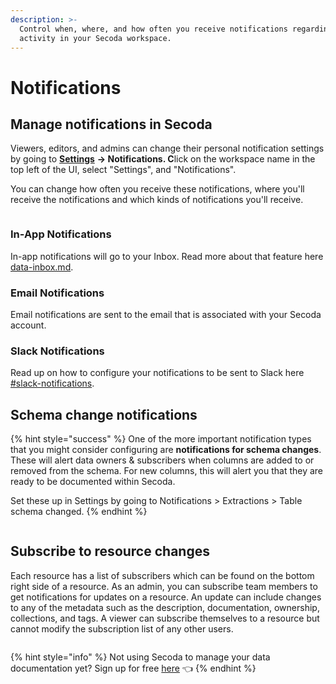 ```yaml
---
description: >-
  Control when, where, and how often you receive notifications regarding the
  activity in your Secoda workspace.
---
```


# Notifications

## **Manage notifications in Secoda** <a href="#h_3a4bfd6458" id="h_3a4bfd6458"></a>

Viewers, editors, and admins can change their personal notification settings by going to [**Settings**](../readme/secoda-as-an-admin/settings.md) **-> Notifications. C**lick on the workspace name in the top left of the UI, select "Settings", and "Notifications".

You can change how often you receive these notifications, where you'll receive the notifications and which kinds of notifications you'll receive.

<figure><img src="../.gitbook/assets/Screenshot 2024-07-29 at 1.27.28 PM.png" alt=""><figcaption></figcaption></figure>

### In-App Notifications

In-app notifications will go to your Inbox. Read more about that feature here [data-inbox.md](data-inbox.md "mention").

### Email Notifications

Email notifications are sent to the email that is associated with your Secoda account.

### Slack Notifications

Read up on how to configure your notifications to be sent to Slack here [#slack-notifications](../integrations/productivity-tools/slack-connection/#slack-notifications "mention").

## Schema change notifications

{% hint style="success" %}
One of the more important notification types that you might consider configuring are **notifications for schema changes**. These will alert data owners & subscribers when columns are added to or removed from the schema. For new columns, this will alert you that they are ready to be documented within Secoda.

Set these up in Settings by going to Notifications > Extractions > Table schema changed.
{% endhint %}

<figure><img src="https://secoda-public-media-assets.s3.amazonaws.com/bb77712b-f368-4362-aa24-6292cffc0809.png" alt=""><figcaption></figcaption></figure>

## Subscribe to resource changes

Each resource has a list of subscribers which can be found on the bottom right side of a resource. As an admin, you can subscribe team members to get notifications for updates on a resource. An update can include changes to any of the metadata such as the description, documentation, ownership, collections, and tags. A viewer can subscribe themselves to a resource but cannot modify the subscription list of any other users.

<figure><img src="https://secoda-public-media-assets.s3.amazonaws.com/image%20(2).png" alt=""><figcaption></figcaption></figure>

{% hint style="info" %}
Not using Secoda to manage your data documentation yet? Sign up for free [here](http://app.secoda.co/) 👈
{% endhint %}
